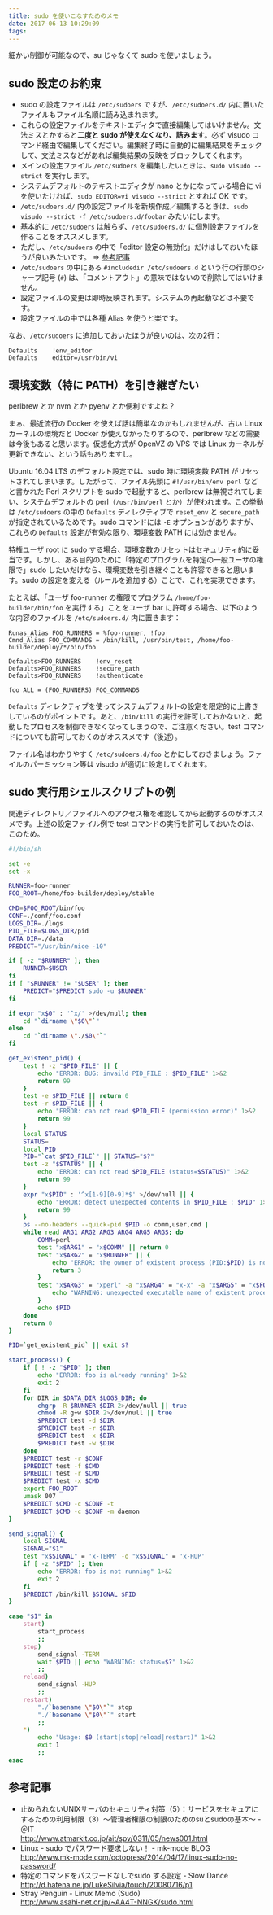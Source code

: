 ```yaml
---
title: sudo を使いこなすためのメモ
date: 2017-06-13 10:29:09
tags:
---
```


細かい制御が可能なので、su じゃなくて sudo を使いましょう。


## sudo 設定のお約束

- sudo の設定ファイルは `/etc/sudoers` ですが、`/etc/sudoers.d/` 内に置いたファイルもファイル名順に読み込まれます。
- これらの設定ファイルをテキストエディタで直接編集してはいけません。文法ミスとかすると**二度と sudo が使えなくなり、詰みます**。必ず visudo コマンド経由で編集してください。編集終了時に自動的に編集結果をチェックして、文法ミスなどがあれば編集結果の反映をブロックしてくれます。
- メインの設定ファイル `/etc/sudoers` を編集したいときは、`sudo visudo --strict` を実行します。
- システムデフォルトのテキストエディタが nano とかになっている場合に vi を使いたければ、`sudo EDITOR=vi visudo --strict` とすれば OK です。
- `/etc/sudoers.d/` 内の設定ファイルを新規作成／編集するときは、`sudo visudo --strict -f /etc/sudoers.d/foobar` みたいにします。
- 基本的に `/etc/sudoers` は触らず、`/etc/sudoers.d/` に個別設定ファイルを作ることをオススメします。
- ただし、`/etc/sudoers` の中で「editor 設定の無効化」だけはしておいたほうが良いみたいです。 ⇒ [参考記事](http://www.asahi-net.or.jp/~AA4T-NNGK/sudo.html#defaultsdef)
- `/etc/sudoers` の中にある `#includedir /etc/sudoers.d` という行の行頭のシャープ記号 (`#`) は、「コメントアウト」の意味ではないので削除してはいけません。
- 設定ファイルの変更は即時反映されます。システムの再起動などは不要です。
- 設定ファイルの中では各種 Alias を使うと楽です。

なお、`/etc/sudoers` に追加しておいたほうが良いのは、次の2行：

```
Defaults    !env_editor
Defaults    editor=/usr/bin/vi
```


## 環境変数（特に PATH）を引き継ぎたい

perlbrew とか nvm とか pyenv とか便利ですよね？

まぁ、最近流行の Docker を使えば話は簡単なのかもしれませんが、古い Linux カーネルの環境だと Docker が使えなかったりするので、perlbrew などの需要は今後もあると思います。仮想化方式が OpenVZ の VPS では Linux カーネルが更新できない、という話もありますし。

Ubuntu 16.04 LTS のデフォルト設定では、sudo 時に環境変数 PATH がリセットされてしまいます。したがって、ファイル先頭に `#!/usr/bin/env perl` などと書かれた Perl スクリプトを sudo で起動すると、perlbrew は無視されてしまい、システムデフォルトの perl（`/usr/bin/perl` とか）が使われます。この挙動は `/etc/sudoers` の中の `Defaults` ディレクティブで `reset_env` と `secure_path` が指定されているためです。sudo コマンドには `-E` オプションがありますが、これらの `Defaults` 設定が有効な限り、環境変数 PATH には効きません。

特権ユーザ root に sudo する場合、環境変数のリセットはセキュリティ的に妥当です。しかし、ある目的のために「特定のプログラムを特定の一般ユーザの権限で」sudo したいだけなら、環境変数を引き継ぐことも許容できると思います。sudo の設定を変える（ルールを追加する）ことで、これを実現できます。

たとえば、「ユーザ foo-runner の権限でプログラム `/home/foo-builder/bin/foo` を実行する」ことをユーザ bar に許可する場合、以下のような内容のファイルを `/etc/sudoers.d/` 内に置きます：

```
Runas_Alias FOO_RUNNERS = %foo-runner, !foo
Cmnd_Alias FOO_COMMANDS = /bin/kill, /usr/bin/test, /home/foo-builder/deploy/*/bin/foo

Defaults>FOO_RUNNERS    !env_reset
Defaults>FOO_RUNNERS    !secure_path
Defaults>FOO_RUNNERS    !authenticate

foo ALL = (FOO_RUNNERS) FOO_COMMANDS
```

`Defaults` ディレクティブを使ってシステムデフォルトの設定を限定的に上書きしているのがポイントです。あと、`/bin/kill` の実行を許可しておかないと、起動したプロセスを制御できなくなってしまうので、ご注意ください。test コマンドについても許可しておくのがオススメです（後述）。

ファイル名はわかりやすく `/etc/sudoers.d/foo` とかにしておきましょう。ファイルのパーミッション等は visudo が適切に設定してくれます。


## sudo 実行用シェルスクリプトの例

関連ディレクトリ／ファイルへのアクセス権を確認してから起動するのがオススメです。上述の設定ファイル例で test コマンドの実行を許可しておいたのは、このため。

```bash
#!/bin/sh

set -e
set -x

RUNNER=foo-runner
FOO_ROOT=/home/foo-builder/deploy/stable

CMD=$FOO_ROOT/bin/foo
CONF=./conf/foo.conf
LOGS_DIR=./logs
PID_FILE=$LOGS_DIR/pid
DATA_DIR=./data
PREDICT="/usr/bin/nice -10"

if [ -z "$RUNNER" ]; then
    RUNNER=$USER
fi
if [ "$RUNNER" != "$USER" ]; then
    PREDICT="$PREDICT sudo -u $RUNNER"
fi

if expr "x$0" : '^x/' >/dev/null; then
    cd "`dirname \"$0\"`"
else
    cd "`dirname \"./$0\"`"
fi

get_existent_pid() {
    test ! -z "$PID_FILE" || {
        echo "ERROR: BUG: invaild PID_FILE : $PID_FILE" 1>&2
        return 99
    }
    test -e $PID_FILE || return 0
    test -r $PID_FILE || {
        echo "ERROR: can not read $PID_FILE (permission error)" 1>&2
        return 99
    }
    local STATUS
    STATUS=
    local PID
    PID="`cat $PID_FILE`" || STATUS="$?"
    test -z "$STATUS" || {
        echo "ERROR: can not read $PID_FILE (status=$STATUS)" 1>&2
        return 99
    }
    expr "x$PID" : '^x[1-9][0-9]*$' >/dev/null || {
        echo "ERROR: detect unexpected contents in $PID_FILE : $PID" 1>&2
        return 99
    }
    ps --no-headers --quick-pid $PID -o comm,user,cmd |
    while read ARG1 ARG2 ARG3 ARG4 ARG5 ARGS; do
        COMM=perl
        test "x$ARG1" = "x$COMM" || return 0
        test "x$ARG2" = "x$RUNNER" || {
            echo "ERROR: the owner of existent process (PID:$PID) is not $RUNNER : $ARG2" 1>&2
            return 3
        }
        test "x$ARG3" = "xperl" -a "x$ARG4" = "x-x" -a "x$ARG5" = "x$FOO_ROOT/share/foo/start_server" || {
            echo "WARNING: unexpected executable name of existent process (PID:$PID) : $ARG3 $ARG4 $ARG5" 1>&2
        }
        echo $PID
    done
    return 0
}

PID=`get_existent_pid` || exit $?

start_process() {
    if [ ! -z "$PID" ]; then
        echo "ERROR: foo is already running" 1>&2
        exit 2
    fi
    for DIR in $DATA_DIR $LOGS_DIR; do
        chgrp -R $RUNNER $DIR 2>/dev/null || true
        chmod -R g+w $DIR 2>/dev/null || true
        $PREDICT test -d $DIR
        $PREDICT test -r $DIR
        $PREDICT test -x $DIR
        $PREDICT test -w $DIR
    done
    $PREDICT test -r $CONF
    $PREDICT test -f $CMD
    $PREDICT test -r $CMD
    $PREDICT test -x $CMD
    export FOO_ROOT
    umask 007
    $PREDICT $CMD -c $CONF -t
    $PREDICT $CMD -c $CONF -m daemon
}

send_signal() {
    local SIGNAL
    SIGNAL="$1"
    test "x$SIGNAL" = 'x-TERM' -o "x$SIGNAL" = 'x-HUP'
    if [ -z "$PID" ]; then
        echo "ERROR: foo is not running" 1>&2
        exit 2
    fi
    $PREDICT /bin/kill $SIGNAL $PID
}

case "$1" in
    start)
        start_process
        ;;
    stop)
        send_signal -TERM
        wait $PID || echo "WARNING: status=$?" 1>&2
        ;;
    reload)
        send_signal -HUP
        ;;
    restart)
        "./`basename \"$0\"`" stop
        "./`basename \"$0\"`" start
        ;;
    *)
        echo "Usage: $0 (start|stop|reload|restart)" 1>&2
        exit 1
        ;;
esac
```


## 参考記事

- 止められないUNIXサーバのセキュリティ対策（5）：サービスをセキュアにするための利用制限（3）～管理者権限の制限のためのsuとsudoの基本～ - ＠IT   
  http://www.atmarkit.co.jp/ait/spv/0311/05/news001.html
- Linux - sudo でパスワード要求しない！ - mk-mode BLOG   
  http://www.mk-mode.com/octopress/2014/04/17/linux-sudo-no-password/
- 特定のコマンドをパスワードなしでsudo する設定 - Slow Dance   
  http://d.hatena.ne.jp/LukeSilvia/touch/20080716/p1
- Stray Penguin - Linux Memo (Sudo)   
  http://www.asahi-net.or.jp/~AA4T-NNGK/sudo.html
